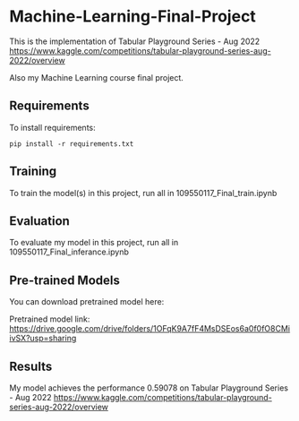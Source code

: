 # Machine-Learning-Final-Project

This is the implementation of Tabular Playground Series - Aug 2022
https://www.kaggle.com/competitions/tabular-playground-series-aug-2022/overview

Also my Machine Learning course final project.
 
## Requirements

To install requirements:

```setup
pip install -r requirements.txt
```

## Training

To train the model(s) in this project, run all in 109550117_Final_train.ipynb

## Evaluation

To evaluate my model in this project, run all in 109550117_Final_inferance.ipynb

## Pre-trained Models

You can download pretrained model here:

Pretrained model link: https://drive.google.com/drive/folders/1OFqK9A7fF4MsDSEos6a0f0fO8CMiivSX?usp=sharing

## Results

My model achieves the performance 0.59078 on 
Tabular Playground Series - Aug 2022
https://www.kaggle.com/competitions/tabular-playground-series-aug-2022/overview
